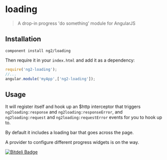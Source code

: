 # loading
> A drop-in progress 'do something' module for AngularJS

## Installation

`component install ng2/loading`

Then require it in your `index.html` and add it as a dependency:

```js
require('ng2-loading');
//...
angular.module('myApp',['ng2-loading']);
```

## Usage

It will register itself and hook up an $http interceptor that triggers `ng2loading:response` and `ng2loading:responseError`, and `ng2loading:request` and `ng2loading:requestError` events for you to hook up to.

By default it includes a loading bar that goes across the page.

A provider to configure different progress widgets is on the way.

[![Bitdeli Badge](https://d2weczhvl823v0.cloudfront.net/ng2/loading/trend.png)](https://bitdeli.com/free "Bitdeli Badge")

